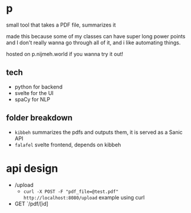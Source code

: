 # p

small tool that takes a PDF file, summarizes it

made this because some of my classes can have super long power points and I don't really wanna go through all of it, and i like automating things.

hosted on p.nijmeh.world if you wanna try it out!

## tech
- python for backend
- svelte for the UI
- spaCy for NLP

## folder breakdown
- `kibbeh` summarizes the pdfs and outputs them, it is served as a Sanic API
- `falafel` svelte frontend, depends on kibbeh

# api design
- /upload
  - `curl -X POST -F "pdf_file=@test.pdf" http://localhost:8080/upload` example using curl
- GET `/pdf/[id]
